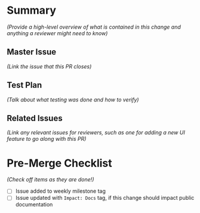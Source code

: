 # Summary
_(Provide a high-level overview of what is contained in this change and anything a reviewer might need to know)_

## Master Issue
_(Link the issue that this PR closes)_

## Test Plan
_(Talk about what testing was done and how to verify)_

## Related Issues
_(Link any relevant issues for reviewers, such as one for adding a new UI feature to go along with this PR)_

# Pre-Merge Checklist
_(Check off items as they are done!)_
- [ ] Issue added to weekly milestone tag
- [ ] Issue updated with `Impact: Docs` tag, if this change should impact public documentation
